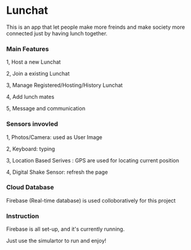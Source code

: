 # Lunchat

This is an app that let people make more freinds and make society more connected just by having lunch together.

### Main Features
1, Host a new Lunchat

2, Join a existing Lunchat

3, Manage Registered/Hosting/History Lunchat

4, Add lunch mates

5, Message and communication

### Sensors invovled
1, Photos/Camera: used as User Image

2, Keyboard: typing

3, Location Based Serives : GPS are used for locating current position

4, Digital Shake Sensor: refresh the page 

### Cloud Database
Firebase (Real-time database) is used colloboratively for this project

### Instruction
Firebase is all set-up, and it's currently running.

Just use the simulartor to run and enjoy!

